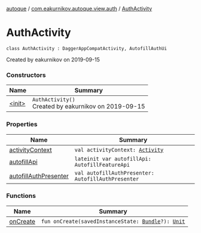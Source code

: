 [autoque](../../index.md) / [com.eakurnikov.autoque.view.auth](../index.md) / [AuthActivity](./index.md)

# AuthActivity

`class AuthActivity : DaggerAppCompatActivity, AutofillAuthUi`

Created by eakurnikov on 2019-09-15

### Constructors

| Name | Summary |
|---|---|
| [&lt;init&gt;](-init-.md) | `AuthActivity()`<br>Created by eakurnikov on 2019-09-15 |

### Properties

| Name | Summary |
|---|---|
| [activityContext](activity-context.md) | `val activityContext: `[`Activity`](https://developer.android.com/reference/android/app/Activity.html) |
| [autofillApi](autofill-api.md) | `lateinit var autofillApi: AutofillFeatureApi` |
| [autofillAuthPresenter](autofill-auth-presenter.md) | `val autofillAuthPresenter: AutofillAuthPresenter` |

### Functions

| Name | Summary |
|---|---|
| [onCreate](on-create.md) | `fun onCreate(savedInstanceState: `[`Bundle`](https://developer.android.com/reference/android/os/Bundle.html)`?): `[`Unit`](https://kotlinlang.org/api/latest/jvm/stdlib/kotlin/-unit/index.html) |
